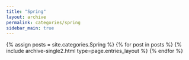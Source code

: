 ```yaml
---
title: "Spring"
layout: archive
permalink: categories/spring
sidebar_main: true
---
```


{% assign posts = site.categories.Spring %}
{% for post in posts %} {% include archive-single2.html type=page.entries_layout %} {% endfor %}